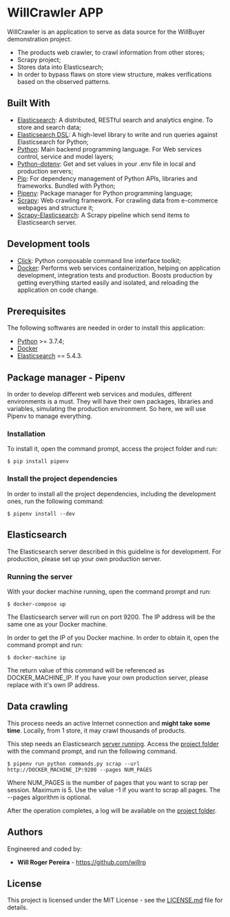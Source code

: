 # WillCrawler APP

WillCrawler is an application to serve as data source for the WillBuyer demonstration project.

* The products web crawler, to crawl information from other stores;
* Scrapy project;
* Stores data into Elasticsearch;
* In order to bypass flaws on store view structure, makes verifications based on the observed patterns.

## Built With

* [Elasticsearch](https://www.elastic.co): A distributed, RESTful search and analytics engine. To store and search data;
* [Elasticsearch DSL](https://github.com/elastic/elasticsearch-dsl-py): A high-level library to write and run queries against Elasticsearch for Python;
* [Python](https://www.python.org): Main backend programming language. For Web services control, service and model layers;
* [Python-dotenv](https://github.com/theskumar/python-dotenv): Get and set values in your .env file in local and production servers;
* [Pip](https://pypi.python.org/pypi/pip): For dependency management of Python APIs, libraries and frameworks. Bundled with Python;
* [Pipenv](https://github.com/pypa/pipenv): Package manager for Python programming language;
* [Scrapy](https://scrapy.org): Web crawling framework. For crawling data from e-commerce webpages and structure it;
* [Scrapy-Elasticsearch](https://github.com/knockrentals/scrapy-elasticsearch): A Scrapy pipeline which send items to Elasticsearch server.

## Development tools

* [Click](https://github.com/pallets/click): Python composable command line interface toolkit;
* [Docker](https://www.docker.com/): Performs web services containerization, helping on application development, integration tests and production. Boosts production by getting everything started easily and isolated, and reloading the application on code change.

## Prerequisites

The following softwares are needed in order to install this application:

* [Python](https://www.python.org) >= 3.7.4;
* [Docker](https://www.docker.com/)
* [Elasticsearch](https://www.elastic.co/) == 5.4.3.

## Package manager - Pipenv

In order to develop different web services and modules, different environments is a must. They will have their own packages, libraries and variables, simulating the production environment. So here, we will use Pipenv to manage everything.

### Installation

To install it, open the command prompt, access the project folder and run:

```
$ pip install pipenv
```

### Install the project dependencies

In order to install all the project dependencies, including the development ones, run the following command:

```
$ pipenv install --dev
```

## Elasticsearch

The Elasticsearch server described in this guideline is for development. For production, please set up your own production server.

### Running the server

With your docker machine running, open the command prompt and run:

```
$ docker-compose up
```

The Elasticsearch server will run on port 9200. The IP address will be the same one as your Docker machine.

In order to get the IP of you Docker machine. In order to obtain it, open the command prompt and run:

```
$ docker-machine ip
```

The return value of this command will be referenced as DOCKER_MACHINE_IP. If you have your own production server, please replace with it's own IP address.

## Data crawling

This process needs an active Internet connection and **might take some time**. Locally, from 1 store, it may crawl thousands of products.

This step needs an Elasticsearch [server running](running-the-server). Access the [project folder](/) with the command prompt, and run the following command.

```
$ pipenv run python commands.py scrap --url http://DOCKER_MACHINE_IP:9200 --pages NUM_PAGES
```

Where NUM_PAGES is the number of pages that you want to scrap per session. Maximum is 5. Use the value -1 if you want to scrap all pages. The --pages algorithm is optional.

After the operation completes, a log will be available on the [project folder](/).

## Authors

Engineered and coded by:
* **Will Roger Pereira** - https://github.com/willrp

## License

This project is licensed under the MIT License - see the [LICENSE.md](LICENSE.md) file for details.
